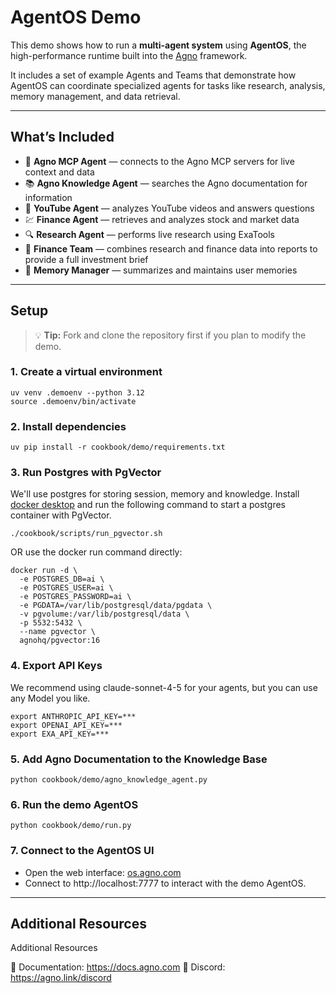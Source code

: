 # AgentOS Demo

This demo shows how to run a **multi-agent system** using **AgentOS**, the high-performance runtime built into the [Agno](https://agno.com) framework.

It includes a set of example Agents and Teams that demonstrate how AgentOS can coordinate specialized agents for tasks like research, analysis, memory management, and data retrieval.

---

## What’s Included

- 🧩 **Agno MCP Agent** — connects to the Agno MCP servers for live context and data
- 📚 **Agno Knowledge Agent** — searches the Agno documentation for information
- 🎥 **YouTube Agent** — analyzes YouTube videos and answers questions
- 💹 **Finance Agent** — retrieves and analyzes stock and market data
- 🔍 **Research Agent** — performs live research using ExaTools
- 🧾 **Finance Team** — combines research and finance data into reports to provide a full investment brief
- 🧠 **Memory Manager** — summarizes and maintains user memories

---

## Setup

> 💡 **Tip:** Fork and clone the repository first if you plan to modify the demo.

### 1. Create a virtual environment

```shell
uv venv .demoenv --python 3.12
source .demoenv/bin/activate
```

### 2. Install dependencies

```shell
uv pip install -r cookbook/demo/requirements.txt
```

### 3. Run Postgres with PgVector

We'll use postgres for storing session, memory and knowledge. Install [docker desktop](https://docs.docker.com/desktop/install/mac-install/) and run the following command to start a postgres container with PgVector.

```shell
./cookbook/scripts/run_pgvector.sh
```

OR use the docker run command directly:

```shell
docker run -d \
  -e POSTGRES_DB=ai \
  -e POSTGRES_USER=ai \
  -e POSTGRES_PASSWORD=ai \
  -e PGDATA=/var/lib/postgresql/data/pgdata \
  -v pgvolume:/var/lib/postgresql/data \
  -p 5532:5432 \
  --name pgvector \
  agnohq/pgvector:16
```

### 4. Export API Keys

We recommend using claude-sonnet-4-5 for your agents, but you can use any Model you like.

```shell
export ANTHROPIC_API_KEY=***
export OPENAI_API_KEY=***
export EXA_API_KEY=***
```

### 5. Add Agno Documentation to the Knowledge Base

```shell
python cookbook/demo/agno_knowledge_agent.py
```

### 6. Run the demo AgentOS

```shell
python cookbook/demo/run.py
```

### 7. Connect to the AgentOS UI

- Open the web interface: [os.agno.com](https://os.agno.com/)
- Connect to http://localhost:7777 to interact with the demo AgentOS.

---

## Additional Resources

Additional Resources

📘 Documentation: https://docs.agno.com
💬 Discord: https://agno.link/discord
